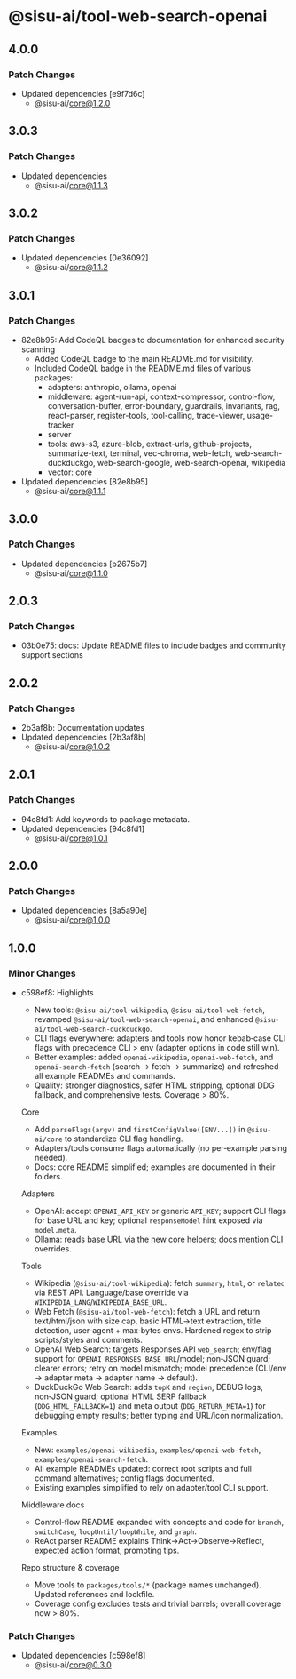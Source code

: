 # @sisu-ai/tool-web-search-openai

## 4.0.0

### Patch Changes

- Updated dependencies [e9f7d6c]
  - @sisu-ai/core@1.2.0

## 3.0.3

### Patch Changes

- Updated dependencies
  - @sisu-ai/core@1.1.3

## 3.0.2

### Patch Changes

- Updated dependencies [0e36092]
  - @sisu-ai/core@1.1.2

## 3.0.1

### Patch Changes

- 82e8b95: Add CodeQL badges to documentation for enhanced security scanning
  - Added CodeQL badge to the main README.md for visibility.
  - Included CodeQL badge in the README.md files of various packages:
    - adapters: anthropic, ollama, openai
    - middleware: agent-run-api, context-compressor, control-flow, conversation-buffer, error-boundary, guardrails, invariants, rag, react-parser, register-tools, tool-calling, trace-viewer, usage-tracker
    - server
    - tools: aws-s3, azure-blob, extract-urls, github-projects, summarize-text, terminal, vec-chroma, web-fetch, web-search-duckduckgo, web-search-google, web-search-openai, wikipedia
    - vector: core
- Updated dependencies [82e8b95]
  - @sisu-ai/core@1.1.1

## 3.0.0

### Patch Changes

- Updated dependencies [b2675b7]
  - @sisu-ai/core@1.1.0

## 2.0.3

### Patch Changes

- 03b0e75: docs: Update README files to include badges and community support sections

## 2.0.2

### Patch Changes

- 2b3af8b: Documentation updates
- Updated dependencies [2b3af8b]
  - @sisu-ai/core@1.0.2

## 2.0.1

### Patch Changes

- 94c8fd1: Add keywords to package metadata.
- Updated dependencies [94c8fd1]
  - @sisu-ai/core@1.0.1

## 2.0.0

### Patch Changes

- Updated dependencies [8a5a90e]
  - @sisu-ai/core@1.0.0

## 1.0.0

### Minor Changes

- c598ef8: Highlights
  - New tools: `@sisu-ai/tool-wikipedia`, `@sisu-ai/tool-web-fetch`, revamped `@sisu-ai/tool-web-search-openai`, and enhanced `@sisu-ai/tool-web-search-duckduckgo`.
  - CLI flags everywhere: adapters and tools now honor kebab‑case CLI flags with precedence CLI > env (adapter options in code still win).
  - Better examples: added `openai-wikipedia`, `openai-web-fetch`, and `openai-search-fetch` (search → fetch → summarize) and refreshed all example READMEs and commands.
  - Quality: stronger diagnostics, safer HTML stripping, optional DDG fallback, and comprehensive tests. Coverage > 80%.

  Core
  - Add `parseFlags(argv)` and `firstConfigValue([ENV...])` in `@sisu-ai/core` to standardize CLI flag handling.
  - Adapters/tools consume flags automatically (no per‑example parsing needed).
  - Docs: core README simplified; examples are documented in their folders.

  Adapters
  - OpenAI: accept `OPENAI_API_KEY` or generic `API_KEY`; support CLI flags for base URL and key; optional `responseModel` hint exposed via `model.meta`.
  - Ollama: reads base URL via the new core helpers; docs mention CLI overrides.

  Tools
  - Wikipedia (`@sisu-ai/tool-wikipedia`): fetch `summary`, `html`, or `related` via REST API. Language/base override via `WIKIPEDIA_LANG`/`WIKIPEDIA_BASE_URL`.
  - Web Fetch (`@sisu-ai/tool-web-fetch`): fetch a URL and return text/html/json with size cap, basic HTML→text extraction, title detection, user‑agent + max‑bytes envs. Hardened regex to strip scripts/styles and comments.
  - OpenAI Web Search: targets Responses API `web_search`; env/flag support for `OPENAI_RESPONSES_BASE_URL`/model; non‑JSON guard; clearer errors; retry on model mismatch; model precedence (CLI/env → adapter meta → adapter name → default).
  - DuckDuckGo Web Search: adds `topK` and `region`, DEBUG logs, non‑JSON guard; optional HTML SERP fallback (`DDG_HTML_FALLBACK=1`) and meta output (`DDG_RETURN_META=1`) for debugging empty results; better typing and URL/icon normalization.

  Examples
  - New: `examples/openai-wikipedia`, `examples/openai-web-fetch`, `examples/openai-search-fetch`.
  - All example READMEs updated: correct root scripts and full command alternatives; config flags documented.
  - Existing examples simplified to rely on adapter/tool CLI support.

  Middleware docs
  - Control‑flow README expanded with concepts and code for `branch`, `switchCase`, `loopUntil/loopWhile`, and `graph`.
  - ReAct parser README explains Think→Act→Observe→Reflect, expected action format, prompting tips.

  Repo structure & coverage
  - Move tools to `packages/tools/*` (package names unchanged). Updated references and lockfile.
  - Coverage config excludes tests and trivial barrels; overall coverage now > 80%.

### Patch Changes

- Updated dependencies [c598ef8]
  - @sisu-ai/core@0.3.0
